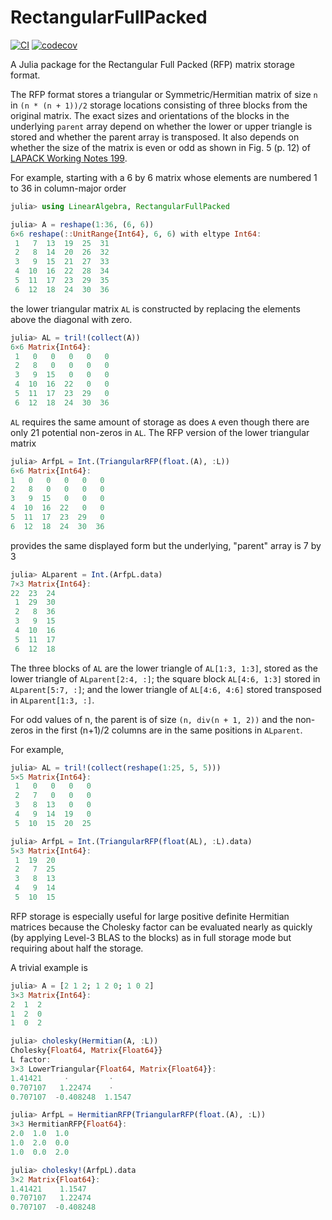 # RectangularFullPacked

[![CI](https://github.com/JuliaLinearAlgebra/RectangularFullPacked.jl/actions/workflows/ci.yml/badge.svg)](https://github.com/JuliaLinearAlgebra/RectangularFullPacked.jl/actions/workflows/ci.yml)
[![codecov](https://codecov.io/gh/JuliaLinearAlgebra/RectangularFullPacked.jl/branch/main/graph/badge.svg?token=440BGYEoar)](https://codecov.io/gh/JuliaLinearAlgebra/RectangularFullPacked.jl)

A Julia package for the Rectangular Full Packed (RFP) matrix storage format.

The RFP format stores a triangular or Symmetric/Hermitian matrix of size `n` in `(n * (n + 1))/2` storage locations consisting of three blocks from the original matrix.
The exact sizes and orientations of the blocks in the underlying `parent` array depend on whether the lower or upper triangle is stored and whether the parent array is transposed.
It also depends on whether the size of the matrix is even or odd as shown in Fig. 5 (p. 12) of [LAPACK Working Notes 199](https://netlib.org/lapack/lawnspdf/lawn199.pdf).

For example, starting with a 6 by 6 matrix whose elements are numbered 1 to 36 in column-major order
```julia
julia> using LinearAlgebra, RectangularFullPacked

julia> A = reshape(1:36, (6, 6))
6×6 reshape(::UnitRange{Int64}, 6, 6) with eltype Int64:
 1   7  13  19  25  31
 2   8  14  20  26  32
 3   9  15  21  27  33
 4  10  16  22  28  34
 5  11  17  23  29  35
 6  12  18  24  30  36
```
the lower triangular matrix `AL` is constructed by replacing the elements above the diagonal with zero.
```julia
julia> AL = tril!(collect(A))
6×6 Matrix{Int64}:
 1   0   0   0   0   0
 2   8   0   0   0   0
 3   9  15   0   0   0
 4  10  16  22   0   0
 5  11  17  23  29   0
 6  12  18  24  30  36
 ```
 `AL` requires the same amount of storage as does `A` even though there are only 21 potential non-zeros in `AL`.
 The RFP version of the lower triangular matrix
 ```julia
 julia> ArfpL = Int.(TriangularRFP(float.(A), :L))
6×6 Matrix{Int64}:
 1   0   0   0   0   0
 2   8   0   0   0   0
 3   9  15   0   0   0
 4  10  16  22   0   0
 5  11  17  23  29   0
 6  12  18  24  30  36
 ```
 provides the same displayed form but the underlying, "parent" array is 7 by 3
 ```julia
 julia> ALparent = Int.(ArfpL.data)
7×3 Matrix{Int64}:
 22  23  24
  1  29  30
  2   8  36
  3   9  15
  4  10  16
  5  11  17
  6  12  18
```

The three blocks of `AL` are the lower triangle of `AL[1:3, 1:3]`, stored as the lower triangle of `ALparent[2:4, :]`; the square block `AL[4:6, 1:3]` stored in `ALparent[5:7, :]`; and the lower triangle of `AL[4:6, 4:6]` stored transposed in `ALparent[1:3, :]`.

For odd values of n, the parent is of size `(n, div(n + 1, 2))` and the non-zeros in the first (n+1)/2 columns are in the same positions in `ALparent`.

For example,
```julia
julia> AL = tril!(collect(reshape(1:25, 5, 5)))
5×5 Matrix{Int64}:
 1   0   0   0   0
 2   7   0   0   0
 3   8  13   0   0
 4   9  14  19   0
 5  10  15  20  25

julia> ArfpL = Int.(TriangularRFP(float(AL), :L).data)
5×3 Matrix{Int64}:
 1  19  20
 2   7  25
 3   8  13
 4   9  14
 5  10  15
 ```

 RFP storage is especially useful for large positive definite Hermitian matrices because the Cholesky factor can be evaluated nearly as quickly (by applying Level-3 BLAS to the blocks) as in full storage mode but requiring about half the storage.

 A trivial example is
 ```julia
 julia> A = [2 1 2; 1 2 0; 1 0 2]
3×3 Matrix{Int64}:
 2  1  2
 1  2  0
 1  0  2

 julia> cholesky(Hermitian(A, :L))
Cholesky{Float64, Matrix{Float64}}
L factor:
3×3 LowerTriangular{Float64, Matrix{Float64}}:
 1.41421     ⋅         ⋅ 
 0.707107   1.22474    ⋅ 
 0.707107  -0.408248  1.1547

julia> ArfpL = HermitianRFP(TriangularRFP(float.(A), :L))
3×3 HermitianRFP{Float64}:
 2.0  1.0  1.0
 1.0  2.0  0.0
 1.0  0.0  2.0

 julia> cholesky!(ArfpL).data
3×2 Matrix{Float64}:
 1.41421    1.1547
 0.707107   1.22474
 0.707107  -0.408248
 ```

